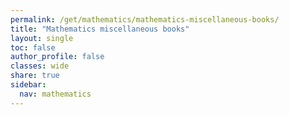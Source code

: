 ```yaml
---
permalink: /get/mathematics/mathematics-miscellaneous-books/
title: "Mathematics miscellaneous books"
layout: single
toc: false
author_profile: false
classes: wide
share: true
sidebar:
  nav: mathematics
---
```



